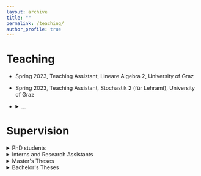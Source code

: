 ```yaml
---
layout: archive
title: ""
permalink: /teaching/
author_profile: true
---
```


<h1>Teaching</h1>

* Spring 2023, Teaching Assistant, Lineare Algebra 2, University of Graz
* Spring 2023, Teaching Assistant, Stochastik 2 (für Lehramt), University of Graz
* <details><summary>...</summary>
  <ul>
  <li> Spring 2020, Teaching Assistant, Numerische Mathematik (EI), Technical University of Munich, online </li>
  <li> Fall 2019, Teaching Assistant, Nonlinear Optimization: Advanced, Technical University of Munich </li>
  <li> Spring 2019, Teaching Assistant, Modern Methods in Nonlinear Optimization (Optimization in Banach Spaces), Technical University of Munich </li>
  <li> Spring 2019, Teaching Assistant, Hauptseminar: Methoden und Anwendungen der Nichtlinearen Optimierung, Technical University of Munich </li>
  <li> Fall 2018, Teaching Assistant, Einführung in Softwaretools zur nichtlinearen Optimierung, Technical University of Munich </li>
  <li> Spring 2018, Lecturer, Ferienkurs Analysis 2, Technical University of Munich </li>
  <li> Fall 2017, Teaching Assistant, Nichtlineare Optimierung: Grundlagen, Technical University of Munich </li>
  <li> Fall 2016, Teaching Assistant, Einführung in Softwaretools zur nichtlinearen Optimierung, Technical University of Munich </li>
  <li> Spring 2016, Teaching Assistant, Hauptseminar: Methoden und Anwendungen der Nichtlinearen Optimierung, Technical University of Munich </li>
  </ul>

  </details>


<h1>Supervision</h1>

<details><summary>PhD students</summary>
<ul>
<li> since 2022, co-supervision of Ottar Hellan; together with Miroslav Kuchta, Kent-Andre Mardal </li>
</ul>
</details>

<details><summary>Interns and Research Assistants</summary>
<ul>
<li> Spring 2022, Hanne Rokstad, Simula Summer Intern (6 weeks), *Image Registration* </li>
<li> Spring 2020, Franziska Neumann, Student Research Assistant (2 month), *Shape and Topology Optimization* </li>
</ul>
</details>

<details><summary>Master's Theses</summary>
<ul>
<li> Spring 2022, together with Henrik Finsberg and Nickolas Forsch; Bendik Steinsvåg Dalen, *Characterization of Cardiac Cellular Dynamics Using Physics-Informed Neural Networks* </li>
<li> Spring 2021, together with Michael Ulbrich; Leon Beack, *Topology Optimization of the Robust Compliance using the Topological Derivative* </li>
<li> Spring 2020, together with Michael Ulbrich; Franziska Neumann, *Phase Field Approaches for Shape and Topology Optimization* </li>
<li> Spring 2018, together with Michael Ulbrich; Lara Senger, *Theoretical and Numerical Analysis of a Shape Opitmization Problem for Fluid Mechanics Using a Phase Field Approach* </li>
<li> Spring 2017, together with Michael Ulbrich; Dominik Otto, *Penalty Schemes and Nonlinear Multigrid Algorithms for the Optimal Control of Elliptic Variational Inequalities* </li>
</ul>
</details>

<details><summary>Bachelor's Theses</summary>
<ul> 
<li> Spring 2016, together with Michael Ulbrich; Johannes Hog, *Stochastische Methoden zur Lösung großer Optimierungsprobleme im Maschinellen Lernen* </li>
<li> Fall 2019, together with Michael Ulbrich; Simon Fuchsgruber, *Gauss-Seidel und Jacobi-Proximal ADMM für separable konvexe Probleme* </li>
</ul>
</details>

